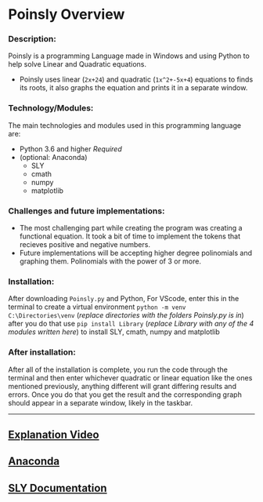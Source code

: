 # Poinsly Overview

### Description:
Poinsly is a programming Language made in Windows and using Python to help solve Linear and Quadratic equations.
  - Poinsly uses linear (`2x+24`) and quadratic (`1x^2+-5x+4`) equations to finds its roots, it also graphs the equation and prints it in a separate window.

### Technology/Modules:
The main technologies and modules used in this programming language are:
  * Python 3.6 and higher *Required*
  * (optional: Anaconda)
    * SLY
    * cmath
    * numpy
    * matplotlib  

### Challenges and future implementations:
  - The most challenging part while creating the program was creating a functional equation. It took a bit of time to implement the tokens that recieves positive and negative numbers.
  - Future implementations will be accepting higher degree polinomials and graphing them. Polinomials with the power of 3 or more.

### Installation:
After downloading `Poinsly.py` and Python, 
For VScode, enter this in the terminal to create a virtual environment 
``` python -m venv C:\Directories\venv ``` (*replace directories with the folders Poinsly.py is in*)
after you do that use 
``` pip install Library ``` (*replace Library with any of the 4 modules written here*)
to install SLY, cmath, numpy and matplotlib 


### After installation:

After all of the installation is complete, you run the code through the terminal and then enter whichever quadratic or linear equation like the ones mentioned previously, anything different will grant differing results and errors. Once you do that you get the result and the corresponding graph should appear in a separate window, likely in the taskbar.


--------------------------------------------------------
[Explanation Video](https://youtu.be/XQJEUbpsRwc)
--------------------------------------------------------
[Anaconda](https://www.anaconda.com/products/individual)
--------------------------------------------------------
[SLY Documentation](https://sly.readthedocs.io/en/latest/index.html)
--------------------------------------------------------
